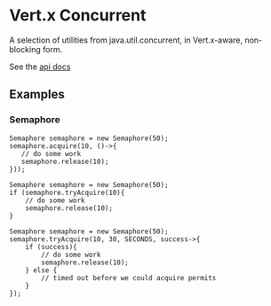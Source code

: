 # Vert.x Concurrent

A selection of utilities from java.util.concurrent, in Vert.x-aware, non-blocking form.

See the [api docs](http://rworsnop.github.io/vertx-concurrent/apidocs/)

## Examples

### Semaphore

```
Semaphore semaphore = new Semaphore(50);
semaphore.acquire(10, ()->{
   // do some work
   semaphore.release(10);
}));
```

```
Semaphore semaphore = new Semaphore(50);
if (semaphore.tryAcquire(10){
    // do some work
    semaphore.release(10);
}
```

```
Semaphore semaphore = new Semaphore(50);
semaphore.tryAcquire(10, 30, SECONDS, success->{
    if (success){
        // do some work
        semaphore.release(10);
    } else {
        // timed out before we could acquire permits
    }
});
```
